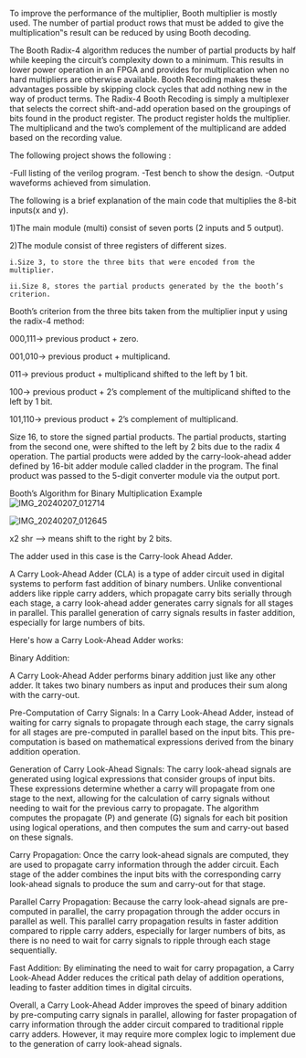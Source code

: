 To improve the performance of the multiplier, Booth multiplier is mostly used. 
The number of partial product rows that must be added to give the multiplication‟s result can be reduced by using Booth decoding. 

The Booth Radix-4 algorithm reduces the number of partial products by half while keeping the circuit’s complexity down to a minimum. 
This results in lower power operation in an FPGA and provides for multiplication when no hard multipliers are otherwise available. 
Booth Recoding makes these advantages possible by skipping clock cycles that add nothing new in the way of product terms. 
The Radix-4 Booth Recoding is simply a multiplexer that selects the correct shift-and-add operation based on the groupings of bits found in the product register. 
The product register holds the multiplier. The multiplicand and the two’s complement of the multiplicand are added based on the recording value.

The following project shows the following :

-Full listing of the verilog program.
-Test bench to show the design.
-Output waveforms achieved from simulation.

The following is a brief explanation of the main code that multiplies the 8-bit inputs(x and y).

1)The main module (multi) consist of seven ports (2 inputs and 5 output). 

2)The module consist of three registers of  different sizes.

    i.Size 3, to store the three bits that were encoded from the multiplier. 
    
    ii.Size 8, stores the partial products generated by the the booth’s criterion. 
    
Booth’s criterion from the three bits taken from the  multiplier input y using the radix-4 method:

000,111→ previous product +  zero.

001,010→ previous product + multiplicand.

011→ previous product + multiplicand shifted to the left by 1 bit.

100→ previous product + 2’s complement of the multiplicand shifted to the left by 1 bit.

101,110→ previous product +  2’s complement of multiplicand.

Size 16, to store the signed partial products.
The partial products, starting from the second one, were shifted to the left by 2 bits due to the radix 4 operation. 
The partial products were added by the carry-look-ahead adder defined by 16-bit adder module called cladder in the program.
The final product was passed to the 5-digit converter module via the output port.

Booth’s Algorithm for Binary Multiplication Example
![IMG_20240207_012714](https://github.com/NawshinRaf/Digital-Logic-Circuits/assets/43382522/52f974fe-0777-4aca-ac7e-2abf4f55c7f7)

![IMG_20240207_012645](https://github.com/NawshinRaf/Digital-Logic-Circuits/assets/43382522/d2b22c13-a33f-4ff8-ae64-79ad090c29c2)

x2 shr --> means shift to the right by 2 bits.


The adder used in this case is the Carry-look Ahead Adder. 

A Carry Look-Ahead Adder (CLA) is a type of adder circuit used in digital systems to perform fast addition of binary numbers. Unlike conventional adders like ripple carry adders, which propagate carry bits serially through each stage, a carry look-ahead adder generates carry signals for all stages in parallel. This parallel generation of carry signals results in faster addition, especially for large numbers of bits.

Here's how a Carry Look-Ahead Adder works:

Binary Addition:

A Carry Look-Ahead Adder performs binary addition just like any other adder. It takes two binary numbers as input and produces their sum along with the carry-out.


Pre-Computation of Carry Signals:
In a Carry Look-Ahead Adder, instead of waiting for carry signals to propagate through each stage, the carry signals for all stages are pre-computed in parallel based on the input bits.
This pre-computation is based on mathematical expressions derived from the binary addition operation.


Generation of Carry Look-Ahead Signals:
The carry look-ahead signals are generated using logical expressions that consider groups of input bits.
These expressions determine whether a carry will propagate from one stage to the next, allowing for the calculation of carry signals without needing to wait for the previous carry to propagate.
The algorithm computes the propagate (P) and generate (G) signals for each bit position using logical operations, and then computes the sum and carry-out based on these signals.

Carry Propagation:
Once the carry look-ahead signals are computed, they are used to propagate carry information through the adder circuit.
Each stage of the adder combines the input bits with the corresponding carry look-ahead signals to produce the sum and carry-out for that stage.


Parallel Carry Propagation:
Because the carry look-ahead signals are pre-computed in parallel, the carry propagation through the adder occurs in parallel as well.
This parallel carry propagation results in faster addition compared to ripple carry adders, especially for larger numbers of bits, as there is no need to wait for carry signals to ripple through each stage sequentially.


Fast Addition:
By eliminating the need to wait for carry propagation, a Carry Look-Ahead Adder reduces the critical path delay of addition operations, leading to faster addition times in digital circuits.


Overall, a Carry Look-Ahead Adder improves the speed of binary addition by pre-computing carry signals in parallel, allowing for faster propagation of carry information through the adder circuit compared to traditional ripple carry adders. However, it may require more complex logic to implement due to the generation of carry look-ahead signals.




